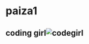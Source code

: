 # paiza1

## coding girl![codegirl](https://github.com/home/n23030/Boxes/Python/image/codegirl.png)
